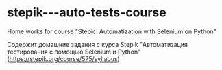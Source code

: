 # stepik---auto-tests-course
Home works for course "Stepic. Automatization with Selenium on Python"

Содержит домашние задания с курса Stepik "Автоматизация тестирования с помощью Selenium и Python" (https://stepik.org/course/575/syllabus)
